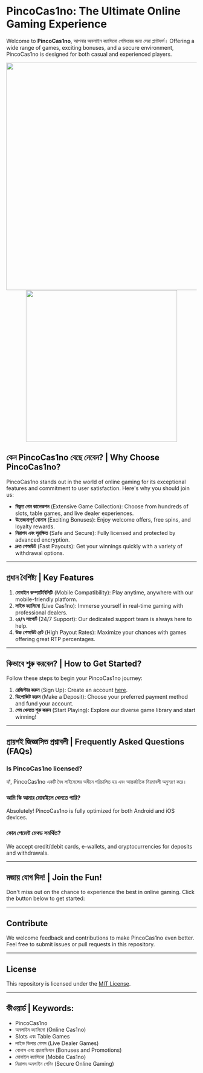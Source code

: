 # PincoCas1no: The Ultimate Online Gaming Experience

Welcome to **PincoCas1no**, আপনার অনলাইন ক্যাসিনো গেমিংয়ের জন্য সেরা প্ল্যাটফর্ম। Offering a wide range of games, exciting bonuses, and a secure environment, PincoCas1no is designed for both casual and experienced players.

<div align="center">
<img src="https://i.pinimg.com/736x/2a/a0/2e/2aa02e3ed14396b1445b6dd43287ec95.jpg" width="600">
</div>

<div align="center">
<a href="https://example.com/pincocasino">
<img align="center" src="https://thumbs.dreamstime.com/b/play-button-icon-sign-element-logo-red-color-white-background-sign-web-vector-icon-ai-illustration-vector-play-button-134797935.jpg?w=1600" width="400">
</a>
</div>

## কেন PincoCas1no বেছে নেবেন? | Why Choose PincoCas1no?

PincoCas1no stands out in the world of online gaming for its exceptional features and commitment to user satisfaction. Here's why you should join us:

- **বিস্তৃত গেম কালেকশন** (Extensive Game Collection): Choose from hundreds of slots, table games, and live dealer experiences.
- **উত্তেজনাপূর্ণ বোনাস** (Exciting Bonuses): Enjoy welcome offers, free spins, and loyalty rewards.
- **নিরাপদ এবং সুরক্ষিত** (Safe and Secure): Fully licensed and protected by advanced encryption.
- **দ্রুত পেআউট** (Fast Payouts): Get your winnings quickly with a variety of withdrawal options.

---

## প্রধান বৈশিষ্ট্য | Key Features

1. **মোবাইল কম্প্যাটিবিলিটি** (Mobile Compatibility): Play anytime, anywhere with our mobile-friendly platform.
2. **লাইভ ক্যাসিনো** (Live Cas1no): Immerse yourself in real-time gaming with professional dealers.
3. **২৪/৭ সাপোর্ট** (24/7 Support): Our dedicated support team is always here to help.
4. **উচ্চ পেআউট রেট** (High Payout Rates): Maximize your chances with games offering great RTP percentages.

---

## কিভাবে শুরু করবেন? | How to Get Started?

Follow these steps to begin your PincoCas1no journey:

1. **রেজিস্টার করুন** (Sign Up): Create an account [here](https://example.com/signup).
2. **ডিপোজিট করুন** (Make a Deposit): Choose your preferred payment method and fund your account.
3. **গেম খেলতে শুরু করুন** (Start Playing): Explore our diverse game library and start winning!

---

## প্রায়শই জিজ্ঞাসিত প্রশ্নাবলী | Frequently Asked Questions (FAQs)

### Is PincoCas1no licensed?
হ্যাঁ, PincoCas1no একটি বৈধ লাইসেন্সের অধীনে পরিচালিত হয় এবং আন্তর্জাতিক নিয়মাবলী অনুসরণ করে।

### আমি কি আমার মোবাইলে খেলতে পারি?
Absolutely! PincoCas1no is fully optimized for both Android and iOS devices.

### কোন পেমেন্ট মেথড সমর্থিত?
We accept credit/debit cards, e-wallets, and cryptocurrencies for deposits and withdrawals.

---

## মজায় যোগ দিন! | Join the Fun!

Don't miss out on the chance to experience the best in online gaming. Click the button below to get started:


---

## Contribute

We welcome feedback and contributions to make PincoCas1no even better. Feel free to submit issues or pull requests in this repository.

---

## License

This repository is licensed under the [MIT License](LICENSE).

---

## কীওয়ার্ড | Keywords:

- PincoCas1no
- অনলাইন ক্যাসিনো (Online Cas1no)
- Slots এবং Table Games
- লাইভ ডিলার গেমস (Live Dealer Games)
- বোনাস এবং প্রচারাভিযান (Bonuses and Promotions)
- মোবাইল ক্যাসিনো (Mobile Cas1no)
- নিরাপদ অনলাইন গেমিং (Secure Online Gaming)
